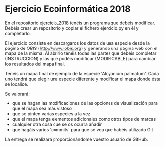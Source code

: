 Ejercicio Ecoinformática 2018
===============

En el repositorio [ejercicio_2018](https://github.com/pmagana-ugr/ejercicio_2018) tenéis un programa que debéis modificar. Debéis crear un repositorio y copiar el fichero ejercicio.py en él y completarlo.

El ejercicio consiste en descargaros los datos de una especie desde la página de OBIS (http://www.iobis.org) y generando una página web con el mapa de la misma. Al abrirlo tenéis todas las partes que debéis completar (INSTRUCCION) y las que podéis modificar (MODIFICABLE) para cambiar los resultados del mapa final.

Tenéis un mapa final de ejemplo de la especie 'Alcyonium palmatum'. Cada uno tendrá que elegir una especie diferente y modificar el mapa donde ésta se localice.

Se valorará:

- que se hagan las modificaciones de las opciones de visualización para que el mapa sea más vistoso
- que se pinten varias especies a la vez
- que el mapa tenga elementos adicionales como otros tipos de marcas
- cualquier otra cosa que se os ocurra añadir
- que hagáis varios 'commits' para que se vea que habéis utilizado Git

La entrega se realizará proporcionándome vuestro usuario de GitHub.
